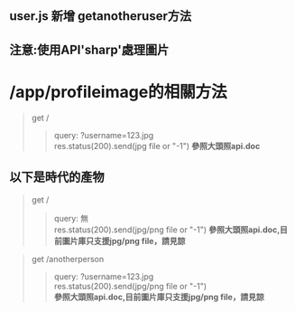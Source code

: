 ## user.js 新增 getanotheruser方法

## 注意:使用API'sharp'處理圖片
# /app/profileimage的相關方法

> get /
>> query: ?username=123.jpg  
>> res.status(200).send(jpg file or "-1") 
**參照大頭照api.doc**

## 以下是時代的產物

> get /
>> query: 無  
>> res.status(200).send(jpg/png file or "-1") 
**參照大頭照api.doc,目前圖片庫只支援jpg/png file，請見諒**

> get /anotherperson
>> query: ?username=123.jpg    
>> res.status(200).send(jpg/png file or "-1")  
**參照大頭照api.doc,目前圖片庫只支援jpg/png file，請見諒**